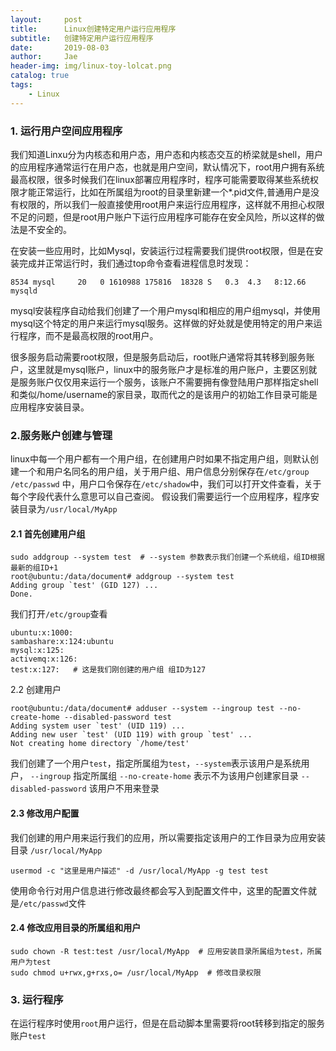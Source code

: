 ```yaml
---
layout:     post
title:      Linux创建特定用户运行应用程序
subtitle:   创建特定用户运行应用程序
date:       2019-08-03
author:     Jae
header-img: img/linux-toy-lolcat.png
catalog: true
tags:
    - Linux
---
```


### 1. 运行用户空间应用程序

我们知道Linxu分为内核态和用户态，用户态和内核态交互的桥梁就是shell，用户的应用程序通常运行在用户态，也就是用户空间，默认情况下，root用户拥有系统最高权限，很多时候我们在linux部署应用程序时，程序可能需要取得某些系统权限才能正常运行，比如在所属组为root的目录里新建一个*.pid文件,普通用户是没有权限的，所以我们一般直接使用root用户来运行应用程序，这样就不用担心权限不足的问题，但是root用户账户下运行应用程序可能存在安全风险，所以这样的做法是不安全的。

在安装一些应用时，比如Mysql，安装运行过程需要我们提供root权限，但是在安装完成并正常运行时，我们通过top命令查看进程信息时发现：

    8534 mysql     20   0 1610988 175816  18328 S   0.3  4.3   8:12.66 mysqld

mysql安装程序自动给我们创建了一个用户mysql和相应的用户组mysql，并使用mysql这个特定的用户来运行mysql服务。这样做的好处就是使用特定的用户来运行程序，而不是最高权限的root用户。

很多服务启动需要root权限，但是服务启动后，root账户通常将其转移到服务账户，这里就是mysql账户，linux中的服务账户才是标准的用户账户，主要区别就是服务账户仅仅用来运行一个服务，该账户不需要拥有像登陆用户那样指定shell和类似/home/username的家目录，取而代之的是该用户的初始工作目录可能是应用程序安装目录。

### 2.服务账户创建与管理

linux中每一个用户都有一个用户组，在创建用户时如果不指定用户组，则默认创建一个和用户名同名的用户组，关于用户组、用户信息分别保存在```/etc/group /etc/passwd``` 中，用户口令保存在```/etc/shadow```中，我们可以打开文件查看，关于每个字段代表什么意思可以自己查阅。
假设我们需要运行一个应用程序，程序安装目录为```/usr/local/MyApp```

#### 2.1 首先创建用户组

    sudo addgroup --system test  # --system 参数表示我们创建一个系统组，组ID根据最新的组ID+1
    root@ubuntu:/data/document# addgroup --system test
    Adding group `test' (GID 127) ...
    Done.

我们打开```/etc/group```查看

    ubuntu:x:1000:
    sambashare:x:124:ubuntu
    mysql:x:125:
    activemq:x:126:
    test:x:127:   # 这是我们刚创建的用户组 组ID为127

2.2 创建用户

    root@ubuntu:/data/document# adduser --system --ingroup test --no-create-home --disabled-password test
    Adding system user `test' (UID 119) ...
    Adding new user `test' (UID 119) with group `test' ...
    Not creating home directory `/home/test'

我们创建了一个用户```test```，指定所属组为```test```，```--system```表示该用户是系统用户， ```--ingroup``` 指定所属组 ```--no-create-home``` 表示不为该用户创建家目录 ```--disabled-password``` 该用户不用来登录

#### 2.3 修改用户配置

我们创建的用户用来运行我们的应用，所以需要指定该用户的工作目录为应用安装目录 ```/usr/local/MyApp```

    usermod -c "这里是用户描述" -d /usr/local/MyApp -g test test

使用命令行对用户信息进行修改最终都会写入到配置文件中，这里的配置文件就是```/etc/passwd```文件

#### 2.4 修改应用目录的所属组和用户

    sudo chown -R test:test /usr/local/MyApp  # 应用安装目录所属组为test，所属用户为test
    sudo chmod u+rwx,g+rxs,o= /usr/local/MyApp  # 修改目录权限

### 3. 运行程序

在运行程序时使用```root```用户运行，但是在启动脚本里需要将root转移到指定的服务账户```test```
